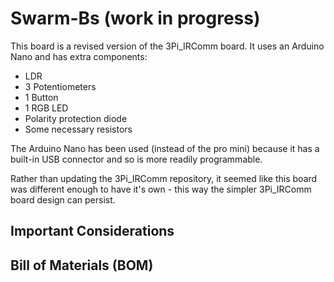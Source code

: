 # Swarm-Bs (work in progress)

This board is a revised version of the 3Pi_IRComm board.  It uses an Arduino Nano and has extra components:
- LDR
- 3 Potentiometers
- 1 Button
- 1 RGB LED
- Polarity protection diode
- Some necessary resistors

The Arduino Nano has been used (instead of the pro mini) because it has a built-in USB connector and so is more readily programmable.  

Rather than updating the 3Pi_IRComm repository, it seemed like this board was different enough to have it's own - this way the simpler 3Pi_IRComm board design can persist.


## Important Considerations


## Bill of Materials (BOM)


